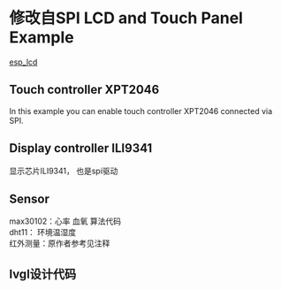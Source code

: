 
# 修改自SPI LCD and Touch Panel Example
[esp_lcd](https://docs.espressif.com/projects/esp-idf/en/latest/esp32/api-reference/peripherals/lcd.html)


## Touch controller XPT2046

In this example you can enable touch controller XPT2046 connected via SPI. 

## Display controller ILI9341
显示芯片ILI9341， 也是spi驱动

## Sensor
max30102：心率 血氧 算法代码   
dht11： 环境温湿度   
红外测量：原作者参考见注释   

## lvgl设计代码
